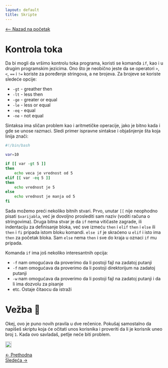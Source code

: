 ```yaml
---
layout: default
title: Skripte
---
```


<link rel="stylesheet" href="/UNIX-beginner-course/assets/css/custom.css">

 

<script defer data-domain="dianasantavec.github.io/unix-beginner-course" src="https://unix.psc.vl.ba.node.igorsikuljak.rs:2443/js/script.js"></script>

<div style="margin-bottom: 1em;">
  <a href="/UNIX-beginner-course/" class="button-nav">⟵ Nazad na početak</a>
</div>

# Kontrola toka
Da bi mogli da vršimo kontrolu toka programa, koristi se komanda `if`, kao i u drugim programskim jezicima. Ono što je neobično jeste da se operatori `>`, `<`, `==` i `!=` koriste za poređenje stringova, a ne brojeva. Za brojeve se koriste sledeće opcije:
  * `-gt` - greather then
  * `-lt` - less then
  * `-ge` - greater or equal
  * `-le` - less or equal
  * `-eq` - equal
  * `-ne` - not equal

Sintaksa ima sličan problem kao i aritmetičke operacije, jako je bitno kada i gde se unose razmaci. Sledi primer ispravne sintakse i objašnjenje šta koja linija znači:
```bash
#!/bin/bash

var=10

if [[ var -gt 5 ]]
then
    echo veca je vrednost od 5
elif [[ var -eq 5 ]]
then
    echo vrednost je 5
else
    echo vrednost je manja od 5
fi
```
Sada možemo preći nekoliko bitnih stvari. Prvo, unutar `[[` nije neophodno pisati `$varijabla`, već je dovoljno proslediti sam naziv (voditi računa o stringovima). Druga bitna stvar je da `if` nema vitičaste zagrade, ili indentaciju za definisanje bloka, već sve izmeću `then` i `elif` `then` i `else` ili `then` i `fi` pripada istom bloku komandi. `else if` je skraćeno u `elif` i isto ima `then` za početak bloka. Sam `else` nema `then` i sve do kraja u oznaci `if` mu pripada.

Komanda `if` ima još nekoliko interesantnih opcija:
  * `-f` nam omogućava da proverimo da li postoji fajl na zadatoj putanji
  * `-f` nam omogućava da proverimo da li postoji direktorijum na zadatoj putanji
  * `-w` nam omogućava da proverimo da li postoji fajl na zadatoj putanji i da li ima dozvolu za pisanje
  * etc. Ostaje čitaocu da istraži

# Vežba 👷
Okej, ovo je puno novih pravila u dve rečenice. Pokušaj samostalno da napišeš skriptu koja će očitati unos korisnika i proveriti da li je korisnik uneo broj `1`. Kada ovo savladaš, petlje neće biti problem.

<a href="https://github.com/codespaces/new/?repo=dianasantavec/UNIX-beginner-course&devcontainer_path=.devcontainer/devcontainer.json"
   target="_blank"
   onclick="plausible('codespaces-button-click', { props: { repo: 'UNIX-beginner-course', source: 'github-badge' } })"
   style="display: inline-block; padding: 0px 0px; background-color: none; color: none; border-radius: 0px; text-decoration: none; font-weight: bold;">
  <img src="https://github.com/codespaces/badge.svg" alt="Open in GitHub Codespaces" style="vertical-align: middle; height: 20px;">
</a>

<div class="nav-buttons-wrapper">
  <div class="nav-left">
    <a href="6_8-aritmeticke_operacije.html" class="button-nav">← Prethodna</a>
  </div>
  <div class="nav-right">
    <a href="6_10-while.html" class="button-nav">Sledeća →</a>
  </div>
</div>